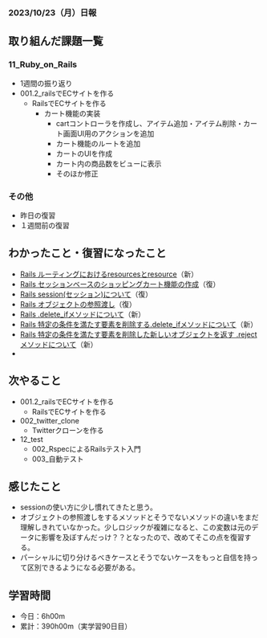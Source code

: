 ### 2023/10/23（月）日報
## 取り組んだ課題一覧

### 11_Ruby_on_Rails
  - 1週間の振り返り 
  - 001.2_railsでECサイトを作る
    - RailsでECサイトを作る 
      - カート機能の実装
        - cartコントローラを作成し、アイテム追加・アイテム削除・カート画面UI用のアクションを追加
        - カート機能のルートを追加
        - カートのUIを作成
        - カート内の商品数をビューに表示
        - そのほか修正

<!-- ### 12_test
  - 001_テスト技法について学ぶ
    - セクション6 - セクション10 -->

### その他
<!-- - ブログ執筆
  - [【Rails7】.to_iメソッドと||演算子でカート内の商品数が0になる不具合](https://tatsuki-ju.hatenablog.com/entry/2023/10/22/183538) -->
<!-- - 模写コーディング
  - [作って学ぶコーディング学習サイト](https://code-step.com/)
    - [【入門編】recipemenu](https://github.com/imahoritatsuki/copyingCoding/tree/main/introductory-recipemenu/output) -->
<!-- - 関連書籍
  - [Good Code, Bad Code ～持続可能な開発のためのソフトウェアエンジニア的思考](https://amzn.asia/d/7NzMcZp) -->
<!-- - 関連記事・動画
  - [初心者プログラマが犯しがちな過ち25選](https://qiita.com/rana_kualu/items/379eefb3a40c6b44cb92) -->
- 昨日の復習
- １週間前の復習

## わかったこと・復習になったこと
  - [Rails ルーティングにおけるresourcesとresource](https://www.notion.so/Rails-resources-resource-334abd335678464ebc28683b9b19a6c1?pvs=4)（新）
  - [Rails セッションベースのショッピングカート機能の作成](https://www.notion.so/Rails-aae482035c61435cb5c0f4f154140198?pvs=4)（復）
  - [Rails session(セッション)について](https://www.notion.so/Rails-session-5515b8c699e84f12af8e03cfe423e249?pvs=4)（復）
  - [Rails オブジェクトの参照渡し](https://www.notion.so/Rails-ruby-e7b8ce9340b3468e880f2740c5468f25?pvs=4)（復）
  - [Rails .delete_ifメソッドについて](https://www.notion.so/Rails-delete_if-877651c740bd4f819c38104d9f8ce39c?pvs=4)（新）
  - [Rails 特定の条件を満たす要素を削除する.delete_ifメソッドについて](https://www.notion.so/Rails-delete_if-877651c740bd4f819c38104d9f8ce39c?pvs=4)（新）
  - [Rails 特定の条件を満たす要素を削除した新しいオブジェクトを返す .rejectメソッドについて](https://www.notion.so/Rails-reject-23d7b9975acd4698ab498b046b6199b7?pvs=4)（新）
  - 

## 次やること
  - 001.2_railsでECサイトを作る
    - RailsでECサイトを作る
  - 002_twitter_clone
    - Twitterクローンを作る
- 12_test
  - 002_RspecによるRailsテスト入門
  - 003_自動テスト

## 感じたこと
- sessionの使い方に少し慣れてきたと思う。
- オブジェクトの参照渡しをするメソッドとそうでないメソッドの違いをまだ理解しきれていなかった。少しロジックが複雑になると、この変数は元のデータに影響を及ぼすんだっけ？？となったので、改めてそこの点を復習する。
- パーシャルに切り分けるべきケースとそうでないケースをもっと自信を持って区別できるようになる必要がある。


## 学習時間
- 今日：6h00m
- 累計：390h00m（実学習90日目）

